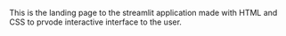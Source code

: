 This is the landing page to the streamlit application made with HTML and CSS to prvode interactive interface to the user.
